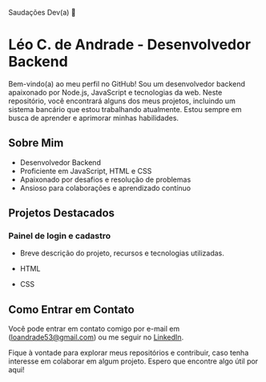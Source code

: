 Saudações Dev(a) 👋
# Léo C. de Andrade - Desenvolvedor Backend

Bem-vindo(a) ao meu perfil no GitHub! Sou um desenvolvedor backend apaixonado por Node.js, JavaScript e tecnologias da web. Neste repositório, você encontrará alguns dos meus projetos, incluindo um sistema bancário que estou trabalhando atualmente. Estou sempre em busca de aprender e aprimorar minhas habilidades.

## Sobre Mim

- Desenvolvedor Backend
- Proficiente em JavaScript, HTML e CSS
- Apaixonado por desafios e resolução de problemas
- Ansioso para colaborações e aprendizado contínuo

## Projetos Destacados

### Painel de login e cadastro
- Breve descrição do projeto, recursos e tecnologias utilizadas.


- HTML
- CSS

## Como Entrar em Contato

Você pode entrar em contato comigo por e-mail em (loandrade53@gmail.com) ou me seguir no [LinkedIn](https://www.linkedin.com/in/l%C3%A9o-cardoso-de-andrade-814988251/).

Fique à vontade para explorar meus repositórios e contribuir, caso tenha interesse em colaborar em algum projeto. Espero que encontre algo útil por aqui!


<!--
**LeooAndrade/LeooAndrade** is a ✨ _special_ ✨ repository because its `README.md` (this file) appears on your GitHub profile.

Here are some ideas to get you started:

- 🔭 I’m currently working on ...
- 🌱 I’m currently learning ...
- 👯 I’m looking to collaborate on ...
- 🤔 I’m looking for help with ...
- 💬 Ask me about ...
- 📫 How to reach me: ...
- 😄 Pronouns: ...
- ⚡ Fun fact: ...
-->
